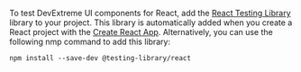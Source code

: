 To test DevExtreme UI components for React, add the [React Testing Library](https://github.com/testing-library/react-testing-library) library to your project. This library is automatically added when you create a React project with the [Create React App](https://create-react-app.dev/). Alternatively, you can use the following nmp command to add this library:

    npm install --save-dev @testing-library/react